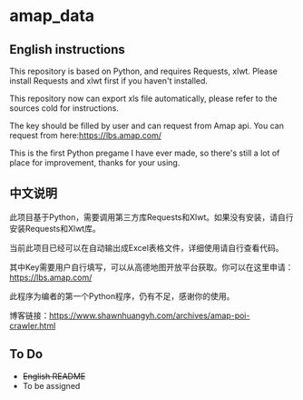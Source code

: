 # amap_data
## English instructions
This repository is based on Python, and requires Requests, xlwt. Please install Requests and xlwt first if you haven't installed.

This repository now can export xls file automatically, please refer to the sources cold for instructions.

The key should be filled by user and can request from Amap api. You can request from here:https://lbs.amap.com/

This is the first Python pregame I have ever made, so there's still a lot of place for improvement, thanks for your using.

## 中文说明
此项目基于Python，需要调用第三方库Requests和Xlwt。如果没有安装，请自行安装Requests和Xlwt库。

当前此项目已经可以在自动输出成Excel表格文件，详细使用请自行查看代码。

其中Key需要用户自行填写，可以从高德地图开放平台获取。你可以在这里申请：https://lbs.amap.com/

此程序为编者的第一个Python程序，仍有不足，感谢你的使用。

博客链接：https://www.shawnhuangyh.com/archives/amap-poi-crawler.html

## To Do
+ ~~English README~~
+ To be assigned